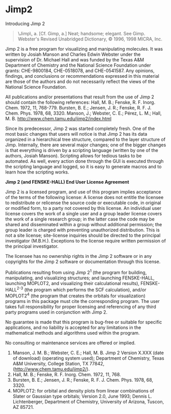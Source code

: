 # Jimp2

Introducing Jimp 2

<blockquote>\Jimp\, a. [Cf. Gimp, a.] Neat; handsome; elegant. See Gimp.<br>
Webster's Revised Unabridged Dictionary, © 1996, 1998 MICRA, Inc.</blockquote>

Jimp 2 is a free program for visualizing and manipulating molecules. It was written by Josiah Manson and Charles Edwin Webster under the supervision of Dr. Michael Hall and was funded by the Texas A&M Department of Chemistry and the National Science Foundation under grants: CHE-9800184, CHE-0518078, and CHE-0541587. Any opinions, findings, and conclusions or recommendations expressed in this material are those of the authors and do not necessarily reflect the views of the National Science Foundation.

All publications and/or presentations that result from the use of Jimp 2 should contain the following references: Hall, M. B.; Fenske, R. F. Inorg. Chem. 1972, 11, 768-779. Bursten, B. E.; Jensen, J. R.; Fenske, R. F. J. Chem. Phys. 1978, 68, 3320. Manson, J.; Webster, C. E.; Pérez, L. M.; Hall, M. B. http://www.chem.tamu.edu/jimp2/index.html

Since its predecessor, Jimp 2 was started completely fresh. One of the most basic changes that users will notice is that Jimp 2 has its data organized in a hierarchical tree structure, compared to the layer structure of Jimp. Internally, there are several major changes; one of the bigger changes is that everything is driven by a scripting language (written by one of the authors, Josiah Manson). Scripting allows for tedious tasks to be automated. As well, every action done through the GUI is executed through the scripting language and logged, so it is easy to generate macros and to learn how the scripting works.

<strong>Jimp 2 (and FENSKE-HALL) End User License Agreement</strong>

Jimp 2 is a licensed program, and use of this program implies acceptance of the terms of the following license:
A license does not entitle the licensee to redistribute or relicense the source code or executable code, in original or modified form, to a party not covered by this license.  An individual user license covers the work of a single user and a group leader license covers the work of a single research group; in the latter case the code may be shared and disseminated within a group without additional permission; the group leader is charged with preventing unauthorized distribution.  This is not a site license; site-license inquiries should be directed to the principal investigator (M.B.H.).
Exceptions to the license require written permission of the principal investigator.

The licensee has no ownership rights in the Jimp 2 software or in any copyrights for the Jimp 2 software or documentation through this license.

Publications resulting from using Jimp 2<sup>1</sup> (the program for building, manipulating, and visualizing structures; and launching FENSKE-HALL, launching MOPLOT2, and visualizing their calculational results), FENSKE-HALL<sup>2-3</sup> (the program which performs the SCF calculation), and/or MOPLOT2<sup>4</sup> (the program that creates the orbitals for visualization) programs in this package must cite the corresponding program.  The user takes full responsibility for proper licensing and referencing of any third party programs used in conjunction with Jimp 2.

No guarantee is made that this program is bug-free or suitable for specific applications, and no liability is accepted for any limitations in the mathematical methods and algorithms used within the program.

No consulting or maintenance services are offered or implied.

1. Manson, J. M. B.; Webster, C. E.; Hall, M. B. Jimp 2 Version X.XXX (date of download) (operating system used); Department of Chemistry, Texas A&M University, College Station, TX 77842, (http://www.chem.tamu.edu/jimp2/).
2. Hall, M. B.; Fenske, R. F. Inorg. Chem. 1972, 11, 768.
3. Bursten, B. E.; Jensen, J. R.; Fenske, R. F. J. Chem. Phys. 1978, 68, 3320.
4. MOPLOT2: for orbital and density plots from linear combinations of Slater or Gaussian type orbitals; Version 2.0, June 1993; Dennis L. Lichtenberger, Department of Chemistry, University of Arizona, Tuscon, AZ 85721.
